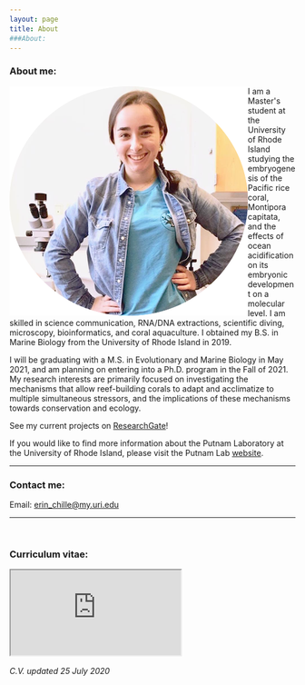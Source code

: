 ```yaml
---
layout: page
title: About
###About:
---
```


### About me:

<img style="float: left;" src="https://raw.githubusercontent.com/echille/echille.github.io/master/img/IMG-2540.png">

I am a Master's student at the University of Rhode Island studying the embryogenesis of the Pacific rice coral, Montipora capitata, and the effects of ocean acidification on its embryonic development on a molecular level. I am skilled in science communication, RNA/DNA extractions, scientific diving, microscopy, bioinformatics, and coral aquaculture. I obtained my B.S. in Marine Biology from the University of Rhode Island in 2019.

I will be graduating with a M.S. in Evolutionary and Marine Biology in May 2021, and am planning on entering into a Ph.D. program in the Fall of 2021. My research interests are primarily focused on investigating the mechanisms that allow reef-building corals to adapt and acclimatize to multiple simultaneous stressors, and the implications of these mechanisms towards conservation and ecology. 

See my current projects on [ResearchGate](https://www.researchgate.net/profile/Erin_Chille)!

If you would like to find more information about the Putnam Laboratory at the University of Rhode Island, please visit the Putnam Lab [website](http://putnamlab.com/).

---

### Contact me:

Email: [erin_chille@my.uri.edu](mailto:erin_chille@my.uri.edu) 


---

&nbsp;

### Curriculum vitae:

<iframe src="https://docs.google.com/document/d/e/2PACX-1vQee35JvwMGP9xototW0W95oR68ju6Nz55uCw8I1uwy-_wt4QPBfZFLeo9UatuHOW7hEDBgRS1u_Ej2/pub?embedded=true"></iframe>

*C.V. updated 25 July 2020*
